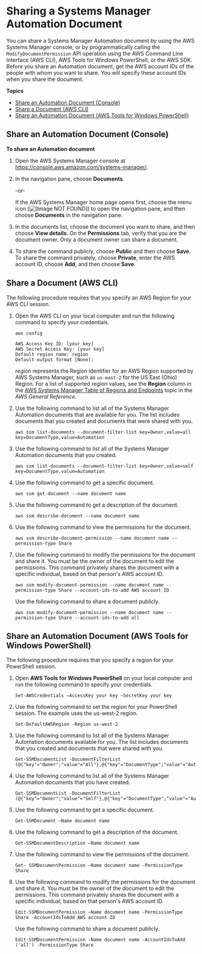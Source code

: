# Sharing a Systems Manager Automation Document<a name="automation-share-document"></a>

You can share a Systems Manager Automation document by using the AWS Systems Manager console, or by programmatically calling the `ModifyDocumentPermission` API operation using the AWS Command Line Interface \(AWS CLI\), AWS Tools for Windows PowerShell, or the AWS SDK\. Before you share an Automation document, get the AWS account IDs of the people with whom you want to share\. You will specify these account IDs when you share the document\.

**Topics**
+ [Share an Automation Document \(Console\)](#automation-share-using-console)
+ [Share a Document \(AWS CLI\)](#automation-share-using-cli)
+ [Share an Automation Document \(AWS Tools for Windows PowerShell\)](#automation-share-using-ps)

## Share an Automation Document \(Console\)<a name="automation-share-using-console"></a>

**To share an Automation document**

1. Open the AWS Systems Manager console at [https://console\.aws\.amazon\.com/systems\-manager/](https://console.aws.amazon.com/systems-manager/)\.

1. In the navigation pane, choose **Documents**\.

   \-or\-

   If the AWS Systems Manager home page opens first, choose the menu icon \(![\[Image NOT FOUND\]](http://docs.aws.amazon.com/systems-manager/latest/userguide/images/menu-icon-small.png)\) to open the navigation pane, and then choose **Documents** in the navigation pane\.

1. In the documents list, choose the document you want to share, and then choose **View details**\. On the **Permissions** tab, verify that you are the document owner\. Only a document owner can share a document\.

1. To share the command publicly, choose **Public** and then choose **Save**\. To share the command privately, choose **Private**, enter the AWS account ID, choose **Add**, and then choose **Save**\. 

## Share a Document \(AWS CLI\)<a name="automation-share-using-cli"></a>

The following procedure requires that you specify an AWS Region for your AWS CLI session\.

1. Open the AWS CLI on your local computer and run the following command to specify your credentials\. 

   ```
   aws config
   
   AWS Access Key ID: [your key]
   AWS Secret Access Key: [your key]
   Default region name: region
   Default output format [None]:
   ```

   *region* represents the Region identifier for an AWS Region supported by AWS Systems Manager, such as `us-east-2` for the US East \(Ohio\) Region\. For a list of supported *region* values, see the **Region** column in the [AWS Systems Manager Table of Regions and Endpoints](https://docs.aws.amazon.com/general/latest/gr/rande.html#ssm_region) topic in the *AWS General Reference*\.

1. Use the following command to list all of the Systems Manager Automation documents that are available for you\. The list includes documents that you created and documents that were shared with you\. 

   ```
   aws ssm list-documents --document-filter-list key=Owner,value=all key=DocumentType,value=Automation
   ```

1. Use the following command to list all of the Systems Manager Automation documents that you created\.

   ```
   aws ssm list-documents --document-filter-list key=Owner,value=self key=DocumentType,value=Automation
   ```

1. Use the following command to get a specific document\.

   ```
   aws ssm get-document --name document name
   ```

1. Use the following command to get a description of the document\.

   ```
   aws ssm describe-document --name document name
   ```

1. Use the following command to view the permissions for the document\.

   ```
   aws ssm describe-document-permission --name document name --permission-type Share
   ```

1. Use the following command to modify the permissions for the document and share it\. You must be the owner of the document to edit the permissions\. This command privately shares the document with a specific individual, based on that person's AWS account ID\.

   ```
   aws ssm modify-document-permission --name document name --permission-type Share --account-ids-to-add AWS account ID
   ```

   Use the following command to share a document publicly\.

   ```
   aws ssm modify-document-permission --name document name --permission-type Share --account-ids-to-add all
   ```

## Share an Automation Document \(AWS Tools for Windows PowerShell\)<a name="automation-share-using-ps"></a>

The following procedure requires that you specify a region for your PowerShell session\.

1. Open **AWS Tools for Windows PowerShell** on your local computer and run the following command to specify your credentials\. 

   ```
   Set-AWSCredentials –AccessKey your key –SecretKey your key
   ```

1. Use the following command to set the region for your PowerShell session\. The example uses the us\-west\-2 region\. 

   ```
   Set-DefaultAWSRegion -Region us-west-2
   ```

1. Use the following command to list all of the Systems Manager Automation documents available for you\. The list includes documents that you created and documents that were shared with you\. 

   ```
   Get-SSMDocumentList -DocumentFilterList (@{"key"="Owner";"value"="All"},@{"key"="DocumentType";"value"="Automation"})
   ```

1. Use the following command to list all of the Systems Manager Automation documents that you have created\. 

   ```
   Get-SSMDocumentList -DocumentFilterList (@{"key"="Owner";"value"="Self"},@{"key"="DocumentType";"value"="Automation"})
   ```

1. Use the following command to get a specific document\.

   ```
   Get-SSMDocument –Name document name
   ```

1. Use the following command to get a description of the document\.

   ```
   Get-SSMDocumentDescription –Name document name
   ```

1. Use the following command to view the permissions of the document\. 

   ```
   Get- SSMDocumentPermission –Name document name -PermissionType Share
   ```

1. Use the following command to modify the permissions for the document and share it\. You must be the owner of the document to edit the permissions\. This command privately shares the document with a specific individual, based on that person's AWS account ID\.

   ```
   Edit-SSMDocumentPermission –Name document name -PermissionType Share -AccountIdsToAdd AWS account ID
   ```

   Use the following command to share a document publicly\.

   ```
   Edit-SSMDocumentPermission -Name document name -AccountIdsToAdd ('all') -PermissionType Share
   ```